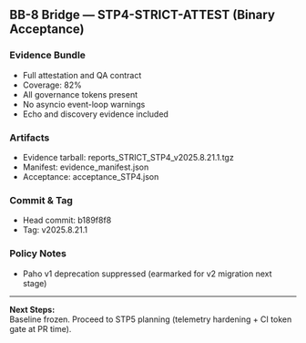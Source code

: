 ## BB-8 Bridge — STP4-STRICT-ATTEST (Binary Acceptance)

### Evidence Bundle
- Full attestation and QA contract
- Coverage: 82%
- All governance tokens present
- No asyncio event-loop warnings
- Echo and discovery evidence included

### Artifacts
- Evidence tarball: reports_STRICT_STP4_v2025.8.21.1.tgz
- Manifest: evidence_manifest.json
- Acceptance: acceptance_STP4.json

### Commit & Tag
- Head commit: b189f8f8
- Tag: v2025.8.21.1

### Policy Notes
- Paho v1 deprecation suppressed (earmarked for v2 migration next stage)

---

**Next Steps:**  
Baseline frozen. Proceed to STP5 planning (telemetry hardening + CI token gate at PR time).